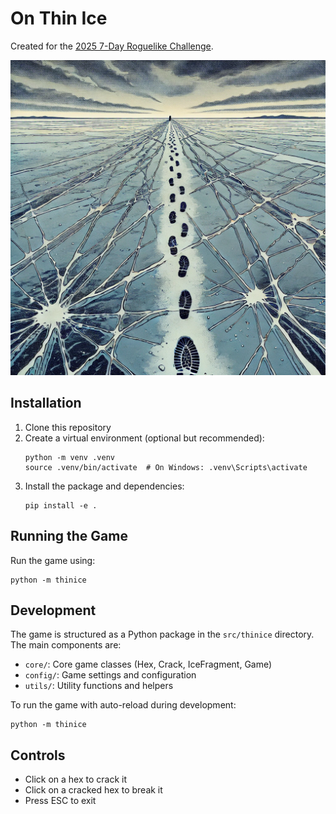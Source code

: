 # On Thin Ice

Created for the [2025 7-Day Roguelike Challenge](https://itch.io/jam/7drl-challenge-2025).

![Walking on thin ice](<images/thinice.jpg>)

## Installation

1. Clone this repository
2. Create a virtual environment (optional but recommended):
   ```
   python -m venv .venv
   source .venv/bin/activate  # On Windows: .venv\Scripts\activate
   ```
3. Install the package and dependencies:
   ```
   pip install -e .
   ```

## Running the Game

Run the game using:
```
python -m thinice
```

## Development

The game is structured as a Python package in the `src/thinice` directory. The main components are:

- `core/`: Core game classes (Hex, Crack, IceFragment, Game)
- `config/`: Game settings and configuration
- `utils/`: Utility functions and helpers

To run the game with auto-reload during development:
```
python -m thinice
```

## Controls

- Click on a hex to crack it
- Click on a cracked hex to break it
- Press ESC to exit

